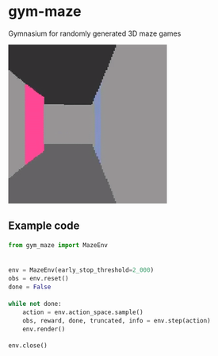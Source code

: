 # gym-maze
Gymnasium for randomly generated 3D maze games

![Maze](https://github.com/hexhowells/gym-maze/blob/main/gameplay.gif)

## Example code
```python
from gym_maze import MazeEnv


env = MazeEnv(early_stop_threshold=2_000)
obs = env.reset()
done = False

while not done:
    action = env.action_space.sample()
    obs, reward, done, truncated, info = env.step(action)
    env.render()

env.close()
```
